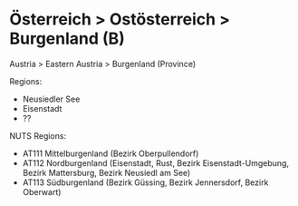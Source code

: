 # Österreich > Ostösterreich > Burgenland (B)

Austria > Eastern Austria > Burgenland (Province)


Regions:

- Neusiedler See
- Eisenstadt
- ??


NUTS Regions:

- AT111 Mittelburgenland (Bezirk Oberpullendorf)
- AT112 Nordburgenland (Eisenstadt, Rust, Bezirk Eisenstadt-Umgebung, Bezirk Mattersburg, Bezirk Neusiedl am See)
- AT113 Südburgenland (Bezirk Güssing, Bezirk Jennersdorf, Bezirk Oberwart) 
